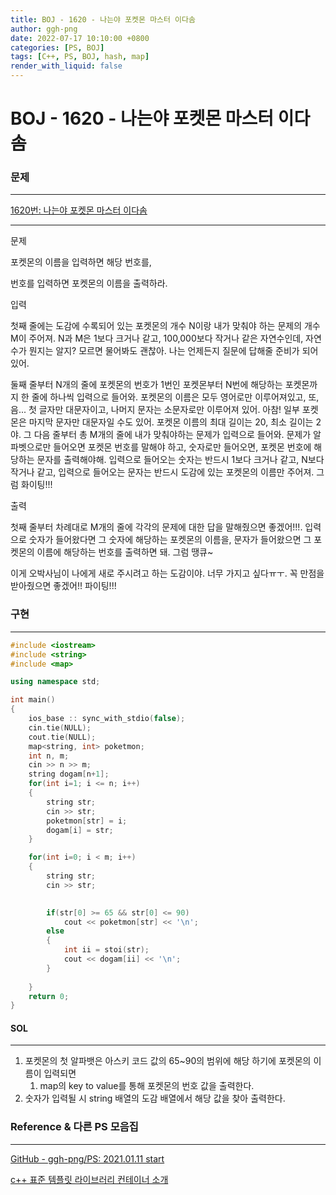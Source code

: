```yaml
---
title: BOJ - 1620 - 나는야 포켓몬 마스터 이다솜
author: ggh-png
date: 2022-07-17 10:10:00 +0800
categories: [PS, BOJ]
tags: [C++, PS, BOJ, hash, map]
render_with_liquid: false
---
```

# BOJ - 1620 - **나는야 포켓몬 마스터 이다솜**

### 문제

---

[1620번: 나는야 포켓몬 마스터 이다솜](https://www.acmicpc.net/problem/1620)

---

문제 

포켓몬의 이름을 입력하면 해당 번호를,

번호를 입력하면 포켓몬의 이름을 출력하라. 

입력

첫째 줄에는 도감에 수록되어 있는 포켓몬의 개수 N이랑 내가 맞춰야 하는 문제의 개수 M이 주어져. N과 M은 1보다 크거나 같고, 100,000보다 작거나 같은 자연수인데, 자연수가 뭔지는 알지? 모르면 물어봐도 괜찮아. 나는 언제든지 질문에 답해줄 준비가 되어있어.

둘째 줄부터 N개의 줄에 포켓몬의 번호가 1번인 포켓몬부터 N번에 해당하는 포켓몬까지 한 줄에 하나씩 입력으로 들어와. 포켓몬의 이름은 모두 영어로만 이루어져있고, 또, 음... 첫 글자만 대문자이고, 나머지 문자는 소문자로만 이루어져 있어. 아참! 일부 포켓몬은 마지막 문자만 대문자일 수도 있어. 포켓몬 이름의 최대 길이는 20, 최소 길이는 2야. 그 다음 줄부터 총 M개의 줄에 내가 맞춰야하는 문제가 입력으로 들어와. 문제가 알파벳으로만 들어오면 포켓몬 번호를 말해야 하고, 숫자로만 들어오면, 포켓몬 번호에 해당하는 문자를 출력해야해. 입력으로 들어오는 숫자는 반드시 1보다 크거나 같고, N보다 작거나 같고, 입력으로 들어오는 문자는 반드시 도감에 있는 포켓몬의 이름만 주어져. 그럼 화이팅!!!

출력

첫째 줄부터 차례대로 M개의 줄에 각각의 문제에 대한 답을 말해줬으면 좋겠어!!!. 입력으로 숫자가 들어왔다면 그 숫자에 해당하는 포켓몬의 이름을, 문자가 들어왔으면 그 포켓몬의 이름에 해당하는 번호를 출력하면 돼. 그럼 땡큐~

이게 오박사님이 나에게 새로 주시려고 하는 도감이야. 너무 가지고 싶다ㅠㅜ. 꼭 만점을 받아줬으면 좋겠어!! 파이팅!!!

### 구현

---

```cpp
#include <iostream>
#include <string>
#include <map>

using namespace std;

int main()
{
    ios_base :: sync_with_stdio(false); 
    cin.tie(NULL); 
    cout.tie(NULL);
    map<string, int> poketmon;
    int n, m; 
    cin >> n >> m;
    string dogam[n+1];
    for(int i=1; i <= n; i++)
    {
        string str;
        cin >> str;
        poketmon[str] = i;
        dogam[i] = str;
    }

    for(int i=0; i < m; i++)
    {
        string str;
        cin >> str;
        

        if(str[0] >= 65 && str[0] <= 90)
            cout << poketmon[str] << '\n';   
        else
        {
            int ii = stoi(str);
            cout << dogam[ii] << '\n';
        }
            
    }
    return 0;
}
```

#### SOL

---

1. 포켓몬의 첫 알파뱃은 아스키 코드 값의 65~90의 범위에 해당 하기에 포켓몬의 이름이 입력되면 
    1. map의 key to value를 통해 포켓몬의 번호 값을 출력한다. 
2. 숫자가 입력될 시 string 배열의 도감 배열에서 해당 값을 찾아 출력한다. 

### Reference & 다른 PS 모음집

---

[GitHub - ggh-png/PS: 2021.01.11 start](https://github.com/ggh-png/PS)

[c++ 표준 템플릿 라이브러리 컨테이너 소개](https://ggh-png.github.io/posts/cpp-stl/)